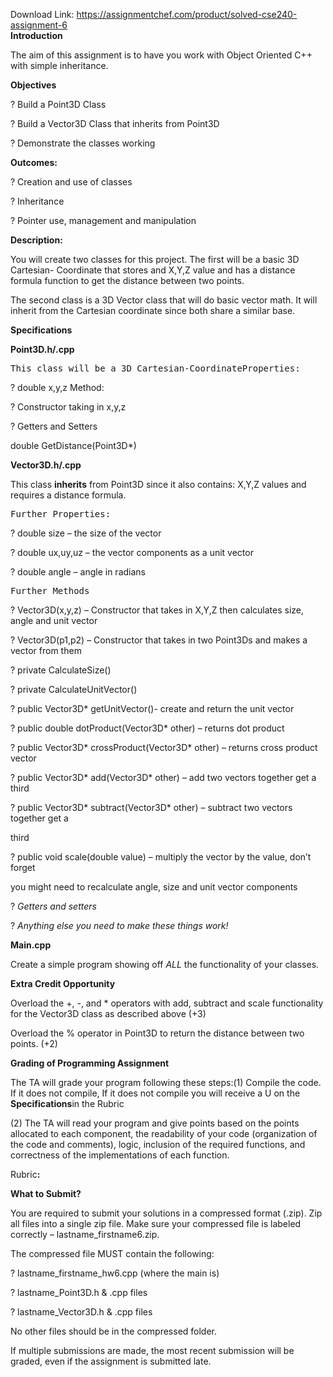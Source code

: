 Download Link: https://assignmentchef.com/product/solved-cse240-assignment-6
<br>
<strong>Introduction</strong>

The aim of this assignment is to have you work with Object Oriented C++ with simple inheritance.

<strong>Objectives</strong>

? Build a Point3D Class

? Build a Vector3D Class that inherits from Point3D

? Demonstrate the classes working

<strong>Outcomes:</strong>

? Creation and use of classes

? Inheritance

? Pointer use, management and manipulation

<strong>Description:</strong>

You will create two classes for this project. The first will be a basic 3D Cartesian- Coordinate that stores and X,Y,Z value and has a distance formula function to get the distance between two points.

The second class is a 3D Vector class that will do basic vector math. It will inherit from the Cartesian coordinate since both share a similar base.

<strong>Specifications</strong>

<strong>Point3D.h/.cpp</strong>

<pre>This class will be a 3D Cartesian-CoordinateProperties:</pre>

? double x,y,z Method:

? Constructor taking in x,y,z

? Getters and Setters

double GetDistance(Point3D*)

<strong>Vector3D.h/.cpp</strong>

This class <strong>inherits</strong> from Point3D since it also contains: X,Y,Z values and requires a distance formula.

<pre>Further Properties:</pre>

? double size – the size of the vector

? double ux,uy,uz – the vector components as a unit vector

? double angle – angle in radians

<pre>Further Methods</pre>

? Vector3D(x,y,z) – Constructor that takes in X,Y,Z then calculates size, angle and unit vector

? Vector3D(p1,p2) – Constructor that takes in two Point3Ds and makes a vector from them

? private CalculateSize()

? private CalculateUnitVector()

? public Vector3D* getUnitVector()- create and return the unit vector

? public double dotProduct(Vector3D* other) – returns dot product

? public Vector3D* crossProduct(Vector3D* other) – returns cross product vector

? public Vector3D* add(Vector3D* other) – add two vectors together get a third

? public Vector3D* subtract(Vector3D* other) – subtract two vectors together get a

third

? public void scale(double value) – multiply the vector by the value, don’t forget

you might need to recalculate angle, size and unit vector components

? <em>Getters and setters</em>

? <em>Anything else you need to make these things work!</em>

<strong>Main.cpp</strong>

Create a simple program showing off <em>ALL</em> the functionality of your classes.

<strong>Extra Credit Opportunity</strong>

Overload the +, -, and * operators with add, subtract and scale functionality for the Vector3D class as described above (+3)

Overload the % operator in Point3D to return the distance between two points. (+2)

<strong>Grading of Programming Assignment</strong>

The TA will grade your program following these steps:(1) Compile the code. If it does not compile, If it does not compile you will receive a U on the <strong>Specifications</strong>in the Rubric

(2) The TA will read your program and give points based on the points allocated to each component, the readability of your code (organization of the code and comments), logic, inclusion of the required functions, and correctness of the implementations of each function.

Rubric<strong>:</strong>

<strong>What to Submit?</strong>

You are required to submit your solutions in a compressed format (.zip). Zip all files into a single zip file. Make sure your compressed file is labeled correctly – lastname_firstname6.zip.

The compressed file MUST contain the following:

? lastname_firstname_hw6.cpp (where the main is)

? lastname_Point3D.h &amp; .cpp files

? lastname_Vector3D.h &amp; .cpp files

No other files should be in the compressed folder.

If multiple submissions are made, the most recent submission will be graded, even if the assignment is submitted late.